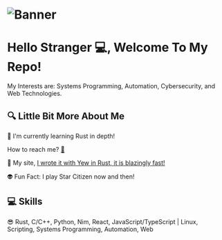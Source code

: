 # ![Banner](https://media4.giphy.com/media/FWNRFnjjl9PQZP3cb5/200.gif)
# Hello Stranger 💻, Welcome To My Repo! 

My Interests are: Systems Programming, Automation, Cybersecurity, and Web Technologies.

## 🔍 Little Bit More About Me
<p>🤖 I'm currently learning Rust in depth!</p>
<p>How to reach me? <a href="mailto:matr1xware@v0idmatr1x.com">📨<a></p>
<p>🚀 My site, <a href="https://v0idmatr1x.com/"> I wrote it with Yew in Rust, it is blazingly fast!</a></p>
<p>👽 Fun Fact: I play Star Citizen now and then!</p>

## 💻 Skills
<p>
  😎 Rust, C/C++, Python, Nim, React, JavaScript/TypeScript | Linux, Scripting, Systems Programming, Automation, Web
</p>

